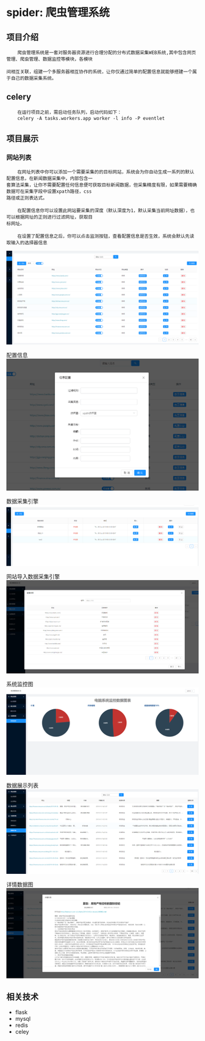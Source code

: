 ﻿# spider: 爬虫管理系统

    
## 项目介绍

        爬虫管理系统是一套对服务器资源进行合理分配的分布式数据采集WEB系统,其中包含网页管理、爬虫管理、数据监控等模块，各模块
    
    间相互关联，组建一个多服务器相互协作的系统，让你仅通过简单的配置信息就能够搭建一个属于自己的数据采集系统。
        
       
## celery

        在运行项目之前，需启动任务队列，启动代码如下：
        celery -A tasks.workers.app worker -l info -P eventlet
        
## 项目展示
### 网站列表
        在网址列表中你可以添加一个需要采集的的目标网站，系统会为你自动生成一系列的默认配置信息，在新闻数据采集中，内部包含一
    套算法采集，让你不需要配置任何信息便可获取目标新闻数据，但采集精度有限，如果需要精确数据可在采集字段中设置xpath路径，css
    路径或正则表达式。
    
        在配置信息你可以设置此网站要采集的深度（默认深度为1，默认采集当前网址数据），也可以根据网址的正则进行过滤网址，获取目
    标网址。
    
        在设置了配置信息之后，你可以点击监测按钮，查看配置信息是否生效，系统会默认先读取输入的选择器信息
![Image text](https://raw.githubusercontent.com/Snailwicked/spider_manage/master/images/weblist.png)

配置信息
![Image text](https://raw.githubusercontent.com/Snailwicked/spider_manage/master/images/config.png)


数据采集引擎
![Image text](https://raw.githubusercontent.com/Snailwicked/spider_manage/master/images/spider_engine.png)


网站导入数据采集引擎
![Image text](https://raw.githubusercontent.com/Snailwicked/spider_manage/master/images/import.png)

系统监控图
![Image text](https://raw.githubusercontent.com/Snailwicked/spider_manage/master/images/monitor.png)


数据展示列表
![Image text](https://raw.githubusercontent.com/Snailwicked/spider_manage/master/images/newslist.png)

详情数据图
![Image text](https://raw.githubusercontent.com/Snailwicked/spider_manage/master/images/detailed.png)
## 相关技术

- flask
- mysql
- redis
- celey
